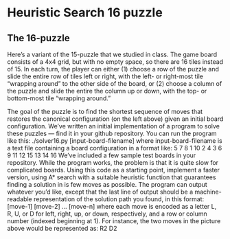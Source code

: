# Heuristic Search 16 puzzle

## The 16-puzzle
Here’s a variant of the 15-puzzle that we studied in class. The game board consists of a 4x4 grid, but with
no empty space, so there are 16 tiles instead of 15. In each turn, the player can either (1) choose a row of
the puzzle and slide the entire row of tiles left or right, with the left- or right-most tile “wrapping around”
to the other side of the board, or (2) choose a column of the puzzle and slide the entire the column up or
down, with the top- or bottom-most tile “wrapping around.” 

The goal of the puzzle is to find the shortest sequence of moves that restores the canonical configuration (on
the left above) given an initial board configuration. We’ve written an initial implementation of a program
to solve these puzzles — find it in your github repository. You can run the program like this:
./solver16.py [input-board-filename]
where input-board-filename is a text file containing a board configuration in a format like:
5 7 8 1
10 2 4 3
6 9 11 12
15 13 14 16
We’ve included a few sample test boards in your repository. While the program works, the problem is that
it is quite slow for complicated boards. Using this code as a starting point, implement a faster version, using
A* search with a suitable heuristic function that guarantees finding a solution in is few moves as possible.
The program can output whatever you’d like, except that the last line of output should be a machine-readable
representation of the solution path you found, in this format:
[move-1] [move-2] ... [move-n]
where each move is encoded as a letter L, R, U, or D for left, right, up, or down, respectively, and a row
or column number (indexed beginning at 1). For instance, the two moves in the picture above would be
represented as:
R2 D2
